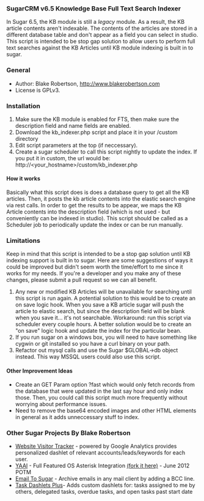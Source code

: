 ### SugarCRM v6.5 Knowledge Base Full Text Search Indexer

In Sugar 6.5, the KB module is still a *legacy* module.  As a result, the KB article contents aren't indexable.
The contents of the articles are stored in a different database table and don't appear as a field you can select in studio.
This script is intended to be stop gap solution to allow users to perform full text searches against the KB Articles
until KB module indexing is built in to sugar.

### General
 * Author: Blake Robertson, <http://www.blakerobertson.com>
 * License is GPLv3.

  
### Installation

 1. Make sure the KB module is enabled for FTS, then make sure the description field and name fields are enabled.
 2. Download the kb_indexer.php script and place it in your /custom directory
 3. Edit script parameters at the top (if neccessary).
 4. Create a sugar scheduler to call this script nightly to update the index.  If you put it in custom, the url would be: http://<your_hostname>/custom/kb_indexer.php

#### How it works
Basically what this script does is does a database query to get all the KB articles.  Then, it posts the kb article contents
into the elastic search engine via rest calls.  In order to get the results to be appear, we maps the KB Article contents into
the description field (which is not used - but conveniently can be indexed in studio).  This script should be called as a Scheduler job to periodically
update the index or can be run manually.

### Limitations

Keep in mind that this script is intended to be a stop gap solution until KB indexing support is built in to sugar.
Here are some suggestions of ways it could be improved but didn't seem worth the time/effort to me since it works for my needs.  If you're a developer and you make any of these changes, please submit a pull request so we can all benefit.

 1. Any new or modified KB Articles will be unavailable for searching until this script is run again.  A potential solution
 to this would be to create an on save logic hook.   When you save a KB article sugar will push the article to elastic search, but
 since the description field will be blank when you save it... it's not searchable.  Workaround: run this script via scheduler every couple hours.
 A better solution would be to create an "on save" logic hook and update the index for the particular bean.
 2. If you run sugar on a windows box, you will need to have something like cygwin or git installed so you have a curl binary on your path.
 3. Refactor out mysql calls and use the Sugar $GLOBAL->db object instead.  This way MSSQL users could also use this script.

#### Other Improvement Ideas

 * Create an GET Param option ?fast which would only fetch records from the database that were updated in the last say hour and only index those.  Then, you could call this script much more frequently without worrying about performance issues.
 * Need to remove the base64 encoded images and other HTML elements in general as it adds unneccessary stuff to index.

### Other Sugar Projects By Blake Robertson

 * [Website Visitor Tracker](http://www.sugaroutfitters.com/addons/ga-web-visitor-tracker) - powered by Google Analytics provides personalized dashlet of relevant accounts/leads/keywords for each user.
 * [YAAI](http://www.sugarforge.org/projects/yaai) - Full Featured OS Asterisk Integration [(fork it here)](http://www.github.com/blak3r/yaai) - June 2012 POTM
 * [Email To Sugar](www.sugarforge.org/projects/email-to-sugar) - Archive emails in any mail client by adding a BCC line.  
 * [Task Dashlets Plus](http://www.sugarforge.org/projects/taskdashletplus/)- Adds custom dashlets for: tasks assigned to me by others, delegated tasks, overdue tasks, and open tasks past start date
